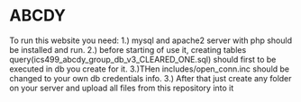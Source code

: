 # ABCDY
To run this website you need:
1.) mysql and apache2 server with php should be installed and run.
2.) before starting of use it, creating tables query(ics499_abcdy_group_db_v3_CLEARED_ONE.sql) should first to be executed in db you create for it.
3.)THen includes/open_conn.inc should be changed to your own db credentials info.
3.) After that just create any folder on your server and upload all files from this repository into it

